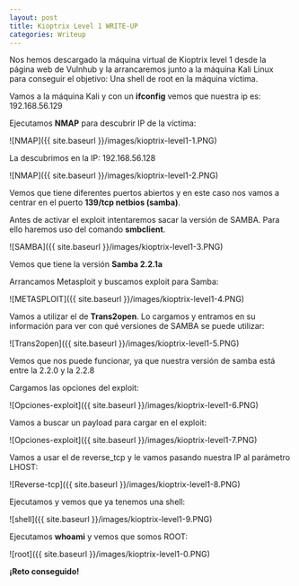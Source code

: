 ```yaml
---
layout: post
title: Kioptrix Level 1 WRITE-UP
categories: Writeup
---
```


Nos hemos descargado la máquina virtual de Kioptrix level 1 desde la página web de Vulnhub y la arrancaremos junto a la máquina Kali Linux para conseguir el objetivo: Una shell de root en la máquina víctima. 

Vamos a la máquina Kali y con un **ifconfig** vemos que nuestra ip es: 192.168.56.129

Ejecutamos **NMAP** para descubrir IP de la víctima:

![NMAP]({{ site.baseurl }}/images/kioptrix-level1-1.PNG)

La descubrimos en la IP: 192.168.56.128

![NMAP]({{ site.baseurl }}/images/kioptrix-level1-2.PNG)

Vemos que tiene diferentes puertos abiertos y en este caso nos vamos a centrar en el puerto **139/tcp netbios (samba)**.

Antes de activar el exploit intentaremos sacar la versión de SAMBA. Para ello haremos uso del comando **smbclient**.

![SAMBA]({{ site.baseurl }}/images/kioptrix-level1-3.PNG)

Vemos que tiene la versión **Samba 2.2.1a**

Arrancamos Metasploit y buscamos exploit para Samba:

![METASPLOIT]({{ site.baseurl }}/images/kioptrix-level1-4.PNG)

Vamos a utilizar el de **Trans2open**. Lo cargamos y entramos en su información para ver con qué versiones de SAMBA se puede utilizar:

![Trans2open]({{ site.baseurl }}/images/kioptrix-level1-5.PNG)

Vemos que nos puede funcionar, ya que nuestra versión de samba está entre la 2.2.0 y la 2.2.8

Cargamos las opciones del exploit:

![Opciones-exploit]({{ site.baseurl }}/images/kioptrix-level1-6.PNG)

Vamos a buscar un payload para cargar en el exploit:

![Opciones-exploit]({{ site.baseurl }}/images/kioptrix-level1-7.PNG)

Vamos a usar el de reverse_tcp y le vamos pasando nuestra IP al parámetro LHOST:

![Reverse-tcp]({{ site.baseurl }}/images/kioptrix-level1-8.PNG)

Ejecutamos y vemos que ya tenemos una shell:

![shell]({{ site.baseurl }}/images/kioptrix-level1-9.PNG)

Ejecutamos **whoami** y vemos que somos ROOT:

![root]({{ site.baseurl }}/images/kioptrix-level1-0.PNG)


**¡Reto conseguido!**

